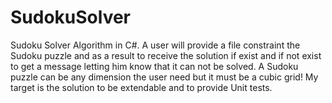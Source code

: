 # SudokuSolver
Sudoku Solver Algorithm in C#.
A user will provide a file constraint the Sudoku puzzle
and as a result to receive the solution if exist and if not exist 
to get a message letting him know that it can not be solved. 
A Sudoku puzzle can be any dimension the user need but it must be a cubic grid!
My target is the solution to be extendable and to provide Unit tests.
